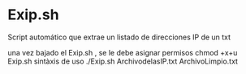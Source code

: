 # Exip.sh
Script automático que extrae un listado de direcciones IP de un txt

una vez bajado el Exip.sh , se le debe asignar permisos chmod +x+u Exip.sh
sintàxis de uso
./Exip.sh ArchivodelasIP.txt ArchivoLimpio.txt

